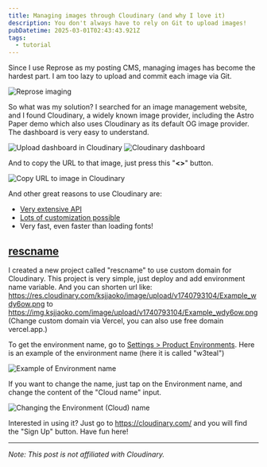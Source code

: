 ```yaml
---
title: Managing images through Cloudinary (and why I love it)
description: You don't always have to rely on Git to upload images!
pubDatetime: 2025-03-01T02:43:43.921Z
tags:
  - tutorial
---
```

Since I use Reprose as my posting CMS, managing images has become the hardest part. I am too lazy to upload and commit each image via Git.

![Reprose imaging](https://res.cloudinary.com/w3teal/image/upload/v1740795542/2025-03-01_09_18_36-Editing_the_file___Reprose_ctcdd0.jpg)

So what was my solution? I searched for an image management website, and I found Cloudinary, a widely known image provider, including the Astro Paper demo which also uses Cloudinary as its default OG image provider. The dashboard is very easy to understand.

![Upload dashboard in Cloudinary](https://res.cloudinary.com/w3teal/image/upload/v1740795972/cloudinary-upload_aki9i2.png)
![Cloudinary dashboard](https://res.cloudinary.com/w3teal/image/upload/v1740795782/cloudinary_jnlqlx.png)

And to copy the URL to that image, just press this "**<>**" button.

![Copy URL to image in Cloudinary](https://res.cloudinary.com/w3teal/image/upload/v1740795886/cloudinary-copy_mg6vjw.jpg)

And other great reasons to use Cloudinary are:
* [Very extensive API](https://cloudinary.com/documentation/cloudinary_sdks)
* [Lots of customization possible](https://cloudinary.com/documentation/transformation_reference)
* Very fast, even faster than loading fonts!

## [rescname](https://github.com/w3teal/rescname)

I created a new project called "rescname" to use custom domain for Cloudinary. This project is very simple, just deploy and add environment name variable. And you can shorten url like:
https://res.cloudinary.com/ksjjaoko/image/upload/v1740793104/Example_wdy6ow.png
to
https://img.ksjjaoko.com/image/upload/v1740793104/Example_wdy6ow.png (Change custom domain via Vercel, you can also use free domain vercel.app.)

To get the environment name, go to [Settings > Product Environments](https://console.cloudinary.com/settings/product-environments). Here is an example of the environment name (here it is called "w3teal")

![Example of Environment name](https://res.cloudinary.com/w3teal/image/upload/v1740796563/cloudinary-env_opifgh.jpg)

If you want to change the name, just tap on the Environment name, and change the content of the "Cloud name" input.

![Changing the Environment (Cloud) name](https://res.cloudinary.com/w3teal/image/upload/v1740796841/cloudinary-name_kxga03.png)

Interested in using it? Just go to https://cloudinary.com/ and you will find the "Sign Up" button. Have fun here!

---

*Note: This post is not affiliated with Cloudinary.*

